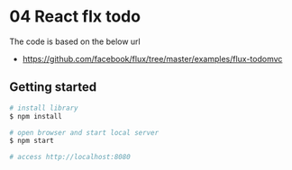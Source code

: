 # 04 React flx todo

The code is based on the below url
- https://github.com/facebook/flux/tree/master/examples/flux-todomvc


## Getting started

```sh
# install library
$ npm install

# open browser and start local server
$ npm start

# access http://localhost:8080
```
